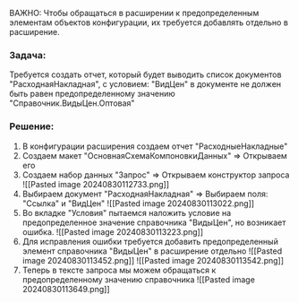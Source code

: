 ВАЖНО: Чтобы обращаться в расширении к предопределенным элементам объектов конфигурации, их требуется добавлять отдельно в расширение.
### Задача:
Требуется создать отчет, который будет выводить список документов "РасходнаяНакладная", с условием: "ВидЦен" в документе не должен быть равен предопределенному значению "Справочник.ВидыЦен.Оптовая"
### Решение:
1. В конфигурации расширения создаем отчет "РасходныеНакладные"
2. Создаем макет "ОсновнаяСхемаКомпоновкиДанных" => Открываем его
4. Создаем набор данных "Запрос" => Открываем конструктор запроса
![[Pasted image 20240830112733.png]]
5. Выбираем документ "РасходнаяНакладная" => Выбираем поля: "Ссылка" и "ВидЦен"
![[Pasted image 20240830113022.png]]
6. Во вкладке "Условия" пытаемся наложить условие на предопределенное значение справочника "ВидыЦен", но возникает ошибка.
![[Pasted image 20240830113223.png]]
7. Для исправления ошибки требуется добавить предопределенный элемент справочника "ВидыЦен" в расширение отдельно
![[Pasted image 20240830113452.png]]
![[Pasted image 20240830113542.png]]
8. Теперь в тексте запроса мы можем обращаться к предопределенному значению справочника
![[Pasted image 20240830113649.png]]

